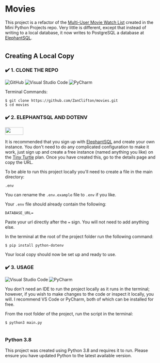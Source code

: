 # Movies

This project is a refactor of the [Multi-User Movie Watch List](https://github.com/ZanClifton/basic-python-projects/tree/main/26-multi-user-movie-watch-list) created in the Mini Python Projects repo. Very little is different, except that instead of writing to a local database, it now writes to PostgreSQL a database at [ElephantSQL](https://www.elephantsql.com/).

#

## Creating A Local Copy

### ✔️ 1. CLONE THE REPO

![GitHub](https://img.shields.io/badge/github-%23121011.svg?style=for-the-badge&logo=github&logoColor=white) ![Visual Studio Code](https://img.shields.io/badge/Visual%20Studio%20Code-0078d7.svg?style=for-the-badge&logo=visual-studio-code&logoColor=white) ![PyCharm](https://img.shields.io/badge/pycharm-143?style=for-the-badge&logo=pycharm&logoColor=black&color=black&labelColor=green)

Terminal Commands:

```
$ git clone https://github.com/ZanClifton/movies.git
$ cd movies
```

### ✔️ 2. ELEPHANTSQL AND DOTENV

<img height=25 width=60 src="https://github.com/ZanClifton/shrelly-mail-api/blob/main/env.png">

It is recommended that you sign up with [ElephantSQL](https://www.elephantsql.com/) and create your own instance. You don't need to do any complicated configuration to make it work, just sign up and create a free instance (named anything you like) on the [Tiny Turtle](https://www.elephantsql.com/plans.html) plan. Once you have created this, go to the details page and copy the URL.

To be able to run this project locally you'll need to create a file in the main directory:

```
.env
```

You can rename the `.env.example` file to `.env` if you like.

Your `.env` file should already contain the following:

```
DATABASE_URL=
```

Paste your url directly after the `=` sign. You will not need to add anything else.

In the terminal at the root of the project folder run the following command:

```
$ pip install python-dotenv
```

Your local copy should now be set up and ready to use.

### ✔️ 3. USAGE

![Visual Studio Code](https://img.shields.io/badge/Visual%20Studio%20Code-0078d7.svg?style=for-the-badge&logo=visual-studio-code&logoColor=white) ![PyCharm](https://img.shields.io/badge/pycharm-143?style=for-the-badge&logo=pycharm&logoColor=black&color=black&labelColor=green)

You don't need an IDE to run the project locally as it runs in the terminal; however, if you wish to make changes to the code or inspect it locally, you will. I recommend VS Code or PyCharm, both of which can be installed for free.

From the root folder of the project, run the script in the terminal:

```
$ python3 main.py
```

#

### Python 3.8

This project was created using Python 3.8 and requires it to run. Please ensure you have updated Python to the latest available version.
